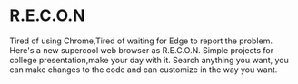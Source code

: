 # R.E.C.O.N
Tired of using Chrome,Tired of waiting for Edge to report the problem.
Here's a new supercool web browser as R.E.C.O.N.
Simple projects for college presentation,make your day with it.
Search anything you want, you can make changes to the code and can customize in the way you want.

